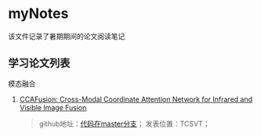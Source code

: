 # myNotes
该文件记录了暑期期间的论文阅读笔记


## 学习论文列表

模态融合

1. [CCAFusion: Cross-Modal Coordinate Attention  Network for Infrared and Visible Image Fusion](./papers/CCAFusion.md)
    > github地址：[代码在master分支](https://github.com/Li-Xiaoling/CCAFusion)；
    > 发表位置：TCSVT；
